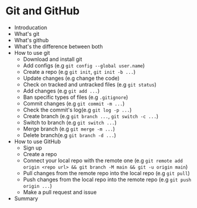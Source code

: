 # Git and GitHub

- Introducation
- What's git
- What's github
- What's the difference between both
- How to use git
  - Download and install git
  - Add configs (e.g `git config --global user.name`)
  - Create a repo (e.g `git init`, `git init -b ...`)
  - Update changes (e.g change the code)
  - Check on tracked and untracked files (e.g `git status`)
  - Add changes (e.g `git add ...`)
  - Ban specific types of files (e.g `.gitignore`)
  - Commit changes (e.g `git commit -m ...`)
  - Check the commit's log(e.g `git log -p ...`)
  - Create branch (e.g `git branch ...`, `git switch -c ...`)
  - Switch to branch (e.g `git switch ...`)
  - Merge branch (e.g `git merge -m ...`)
  - Delete branch(e.g `git branch -d ...`)
- How to use GitHub
  - Sign up
  - Create a repo
  - Connect your local repo with the remote one (e.g `git remote add origin <repo url> && git branch -M main && git -u origin main`)
  - Pull changes from the remote repo into the local repo (e.g `git pull`)
  - Push changes from the local repo into the remote repo (e.g `git push origin ...`)
  - Make a pull request and issue
- Summary
